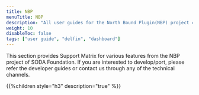 ```yaml
---
title: NBP
menuTitle: NBP
description: "All user guides for the North Bound Plugin(NBP) project can be found here"
weight: 10
disableToc: false
tags: ["user guide", "delfin", "dashboard"] 
---
```

This section provides Support Matrix for various features from the NBP project of SODA Foundation. If you are interested to develop/port, please refer the developer guides or contact us through any of the technical channels.

{{%children style="h3" description="true" %}}  